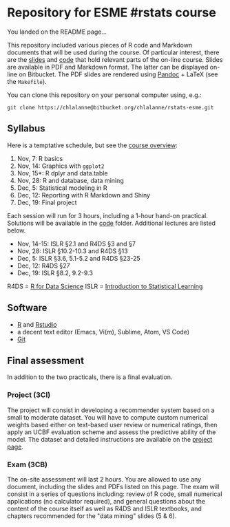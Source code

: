 # Repository for ESME #rstats course

You landed on the README page...

This repository included various pieces of R code and Markdown documents that will be used during the course. Of particular interest, there are the [slides][slides] and [code][code] that hold relevant parts of the on-line course. Slides are available in PDF and Markdown format. The latter can be displayed on-line on Bitbucket. The PDF slides are rendered using [Pandoc][pandoc] + LaTeX (see the `Makefile`).

You can clone this repository on your personal computer using, e.g.:

    git clone https://chlalanne@bitbucket.org/chlalanne/rstats-esme.git

[slides]: https://bitbucket.org/chlalanne/rstats-esme/src/master/slides
[code]: https://bitbucket.org/chlalanne/rstats-esme/src/master/code
[pandoc]: https://pandoc.org

## Syllabus

Here is a temptative schedule, but see the [course overview][overview]:

1. Nov, 7: R basics
2. Nov, 14: Graphics with `ggplot2`
3. Nov, 15*: R dplyr and data.table 
4. Nov, 28: R and database, data mining
5. Dec, 5: Statistical modeling in R
6. Dec, 12: Reporting with R Markdown and Shiny
7. Dec, 19: Final project

Each session will run for 3 hours, including a 1-hour hand-on practical. Solutions will be available in the [code][code] folder. Additional lectures are listed below.

- Nov, 14-15: ISLR §2.1 and R4DS §3 and §7
- Nov, 28: ISLR §10.2-10.3 and R4DS §13
- Dec, 5: ISLR §3.6, 5.1-5.2 and R4DS §23-25
- Dec, 12: R4DS §27
- Dec, 19: ISLR §8.2, 9.2-9.3

R4DS = [R for Data Science][r4ds]
ISLR = [Introduction to Statistical Learning][islr]

[r4ds]: http://r4ds.had.co.nz
[islr]: http://www-bcf.usc.edu/~gareth/ISL/
[overview]: https://bitbucket.org/chlalanne/rstats-esme/src/master/slides/01-intro.md

## Software

- [R][cran] and [Rstudio][rstudio]
- a decent text editor (Emacs, Vi(m), Sublime, Atom, VS Code)
- [Git][git]

[cran]: http://cran.r-project.org
[rstudio]: http://rstudio.com
[git]: https://git-scm.com

## Final assessment

In addition to the two practicals, there is a final evaluation.

### Project (3CI)

The project will consist in developing a recommender system based on a small to moderate dataset. You will have to compute custom numerical weights based either on text-based user review or numerical ratings, then apply an UCBF evaluation scheme and assess the predictive ability of the model. The dataset and detailed instructions are available on the [project page][project].

[project]: https://bitbucket.org/chlalanne/rstats-esme/src/master/project.md

### Exam (3CB)

The on-site assessment will last 2 hours. You are allowed to use any document, including the slides and PDFs listed on this page. The exam will consist in a series of questions including: review of R code, small numerical applications (no calculator required), and general questions about the content of the course itself as well as R4DS and ISLR textbooks, and chapters recommended for the "data mining" slides (5 & 6).